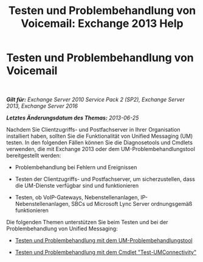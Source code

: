 ﻿---
title: 'Testen und Problembehandlung von Voicemail: Exchange 2013 Help'
TOCTitle: Testen und Problembehandlung von Voicemail
ms:assetid: eafb53fe-2fa9-437c-9369-aec324cc13ce
ms:mtpsurl: https://technet.microsoft.com/de-de/library/Dd351227(v=EXCHG.150)
ms:contentKeyID: 56271576
ms.date: 04/24/2018
mtps_version: v=EXCHG.150
ms.translationtype: HT
---

# Testen und Problembehandlung von Voicemail

 

_**Gilt für:** Exchange Server 2010 Service Pack 2 (SP2), Exchange Server 2013, Exchange Server 2016_

_**Letztes Änderungsdatum des Themas:** 2013-06-25_

Nachdem Sie Clientzugriffs- und Postfachserver in Ihrer Organisation installiert haben, sollten Sie die Funktionalität von Unified Messaging (UM) testen. In den folgenden Fällen können Sie die Diagnosetools und Cmdlets verwenden, die mit Exchange 2013 oder dem UM-Problembehandlungstool bereitgestellt werden:

  - Problembehandlung bei Fehlern und Ereignissen

  - Testen der Clientzugriffs- und Postfachserver, um sicherzustellen, dass die UM-Dienste verfügbar sind und funktionieren

  - Testen, ob VoIP-Gateways, Nebenstellenanlagen, IP-Nebenstellenanlagen, SBCs ud Microsoft Lync Server ordnungsgemäß funktionieren

Die folgenden Themen unterstützen Sie beim Testen und bei der Problembehandlung von Unified Messaging:

  - [Testen und Problembehandlung mit dem UM-Problembehandlungstool](testing-and-troubleshooting-with-the-um-troubleshooting-tool-exchange-2013-help.md)

  - [Testen und Problembehandlung mit dem Cmdlet "Test-UMConnectivity"](testing-and-troubleshooting-with-the-test-umconnectivity-cmdlet-exchange-2013-help.md)

